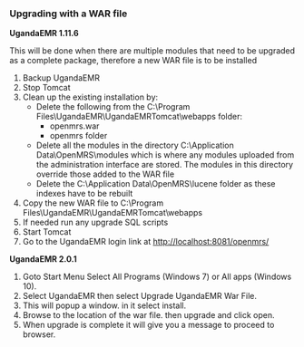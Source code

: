 ### Upgrading with a WAR file

**UgandaEMR 1.11.6**

This will be done when there are multiple modules that need to be upgraded as a complete package, therefore a new WAR file is to be installed

1. Backup UgandaEMR
2. Stop Tomcat 
3. Clean up the existing installation by: 
   * Delete the following from the C:\Program Files\UgandaEMR\UgandaEMRTomcat\webapps folder:
     * openmrs.war 
     * openmrs folder   
   * Delete all the modules in the directory C:\Application Data\OpenMRS\modules which is where any modules uploaded from the administration interface are stored. The modules in this directory override those added to the WAR file 
   * Delete the C:\Application Data\OpenMRS\lucene folder as these indexes have to be rebuilt 
4. Copy the new WAR file to C:\Program Files\UgandaEMR\UgandaEMRTomcat\webapps
5. If needed run any upgrade SQL scripts  
6. Start Tomcat  
7. Go to the UgandaEMR login link at [http://localhost:8081/openmrs/](http://localhost:8081/openmrs/) 

**UgandaEMR 2.0.1**

1. Goto  Start Menu  Select All Programs \(Windows 7\) or All apps \(Windows 10\).
2. Select UgandaEMR then select Upgrade UgandaEMR War File.
3. This will popup a window. in it select install.
4. Browse to the location of the war file. then upgrade and click open. 
5. When upgrade is complete it will give you a message to proceed to browser.



